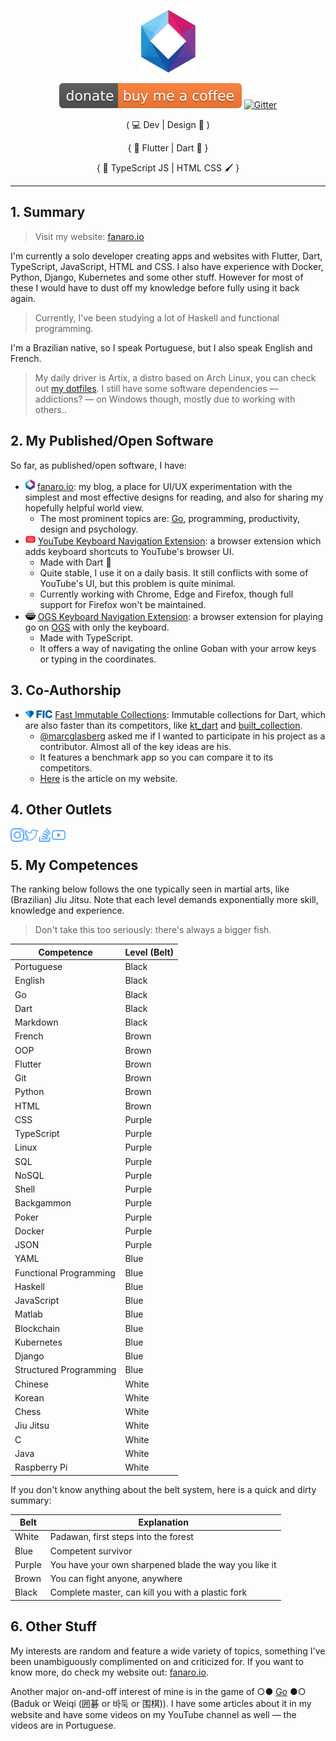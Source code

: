 <p align="center">
  <a href="https://fanaro.io"><img src="assets/logo.png" height="100px" alt="Logo" /></a>
</p>

<p align="center">
  <a href="https://www.buymeacoffee.com/psygo"><img src="assets/buy_me_a_coffee_shield.svg" alt="Buy Me A Coffee" /></a>
  <a href="https://gitter.im/fanaroio/community?utm_source=badge&utm_medium=badge&utm_campaign=pr-badge&utm_content=badge"><img src="https://badges.gitter.im/fanaroio/community.svg" alt="Gitter" /></a>
</p>

<p align="center">
  ( 💻 Dev | Design 🎨 ) 
</p>

<p align="center">
  { 💙 Flutter | Dart 🎯 }
</p>

<p align="center">
  { 💾 TypeScript JS | HTML CSS 🖌 }
</p>

---

## 1. Summary

> Visit my website: [fanaro.io][fanaro.io]

I'm currently a solo developer creating apps and websites with Flutter, Dart, TypeScript, JavaScript, HTML and CSS. I also have experience with Docker, Python, Django, Kubernetes and some other stuff. However for most of these I would have to dust off my knowledge before fully using it back again.

> Currently, I've been studying a lot of Haskell and functional programming.

I'm a Brazilian native, so I speak Portuguese, but I also speak English and French.

> My daily driver is Artix, a distro based on Arch Linux, you can check out [my dotfiles][dotfiles]. I still have some software dependencies &mdash; addictions? &mdash; on Windows though, mostly due to working with others..

[dotfiles]: https://github.com/psygo/dotfiles

## 2. My Published/Open Software

So far, as published/open software, I have:

- [<img alt="fanaro.io" width="15px" src="assets/logo.png"/>][fanaro.io] [fanaro.io][fanaro.io]: my blog, a place for UI/UX experimentation with the simplest and most effective designs for reading, and also for sharing my hopefully helpful world view.
  - The most prominent topics are: [Go][go_wikipedia], programming, productivity, design and psychology.
- [<img alt="YouTube Kbd Nav" width="16px" src="assets/youtube_kbd_nav.svg"/>][youtube_kbd_nav] [YouTube Keyboard Navigation Extension][youtube_kbd_nav]: a browser extension which adds keyboard shortcuts to YouTube's browser UI.
  - Made with Dart 🎯
  - Quite stable, I use it on a daily basis. It still conflicts with some of YouTube's UI, but this problem is quite minimal.
  - Currently working with Chrome, Edge and Firefox, though full support for Firefox won't be maintained.
- [<img alt="OGS Kbd Nav" width="16px" src="assets/ogs_kbd_nav.svg"/>][ogs_kbd_nav] [OGS Keyboard Navigation Extension][ogs_kbd_nav]: a browser extension for playing go on [OGS][ogs] with only the keyboard.
  - Made with TypeScript.
  - It offers a way of navigating the online Goban with your arrow keys or typing in the coordinates.

[ogs]: https://online-go.com
[ogs_kbd_nav]: https://github.com/FanaroEngineering/ogs_kbd_nav
[youtube_kbd_nav]: https://github.com/FanaroEngineering/youtube_kbd_nav

## 3. Co-Authorship

- [<img alt="Fast Immutable Collections" height="13px" src="assets/fic_logo.png"/>][fast_immutable_collections] [Fast Immutable Collections][fast_immutable_collections]: Immutable collections for Dart, which are also faster than its competitors, like [kt_dart][kt_dart] and [built_collection][built_collection].
  - [@marcglasberg][marcglasberg] asked me if I wanted to participate in his project as a contributor. Almost all of the key ideas are his.
  - It features a benchmark app so you can compare it to its competitors.
  - [Here][fanaro.io_fic] is the article on my website.

[built_collection]: https://github.com/google/built_collection.dart
[fanaro.io_fic]: https://fanaro.io/articles/fic/fic.html
[fast_immutable_collections]: https://github.com/marcglasberg/fast_immutable_collections
[kt_dart]: https://github.com/passsy/kt.dart
[marcglasberg]: https://github.com/marcglasberg

## 4. Other Outlets

[<img align="left" alt="Philippe Fanaro | Instagram" width="22px" src="assets/instagram.svg" />][instagram]
[<img align="left" alt="Philippe Fanaro | Twitter" width="22px" src="assets/twitter.svg" />][twitter]
[<img align="left" alt="Philippe Fanaro | LinkedIn" width="22px" src="assets/stackoverflow.svg" />][stackoverflow]
[<img align="left" alt="Philippe Fanaro | YouTube" width="22px" src="assets/youtube.svg" />][youtube]

<br>

[instagram]: https://www.instagram.com/fanaro009/
[fanaro.io]: https://fanaro.io/
[stackoverflow]: https://stackoverflow.com/users/4756173/philippe-fanaro?tab=profile
[twitter]: https://twitter.com/PFanaro
[youtube]: https://www.youtube.com/channel/UCuUK6AAtvo8cTFOJ3OOg9Mw?view_as=subscriber

## 5. My Competences

The ranking below follows the one typically seen in martial arts, like (Brazilian) Jiu Jitsu. Note that each level demands exponentially more skill, knowledge and experience.

> Don't take this too seriously: there's always a bigger fish.

<table align="center">
  <thead>
    <tr>
      <th>Competence</th>
      <th>Level (Belt)</th>
    </tr>
  </thead>
  <tbody>
    <tr>
      <td>Portuguese</td>
      <td>Black</td>
    </tr>
    <tr>
      <td>English</td>
      <td>Black</td>
    </tr>
    <tr>
      <td>Go</td>
      <td>Black</td>
    </tr>
    <tr>
      <td>Dart</td>
      <td>Black</td>
    </tr>
    <tr>
      <td>Markdown</td>
      <td>Black</td>
    </tr>
    <tr>
      <td>French</td>
      <td>Brown</td>
    </tr>
    <tr>
      <td>OOP</td>
      <td>Brown</td>
    </tr>
    <tr>
      <td>Flutter</td>
      <td>Brown</td>
    </tr>
    <tr>
      <td>Git</td>
      <td>Brown</td>
    </tr>
    <tr>
      <td>Python</td>
      <td>Brown</td>
    </tr>
    <tr>
      <td>HTML</td>
      <td>Brown</td>
    </tr>
    <tr>
      <td>CSS</td>
      <td>Purple</td>
    </tr>
    <tr>
      <td>TypeScript</td>
      <td>Purple</td>
    </tr>
    <tr>
      <td>Linux</td>
      <td>Purple</td>
    </tr>
    <tr>
      <td>SQL</td>
      <td>Purple</td>
    </tr>
    <tr>
      <td>NoSQL</td>
      <td>Purple</td>
    </tr>
    <tr>
      <td>Shell</td>
      <td>Purple</td>
    </tr>
    <tr>
      <td>Backgammon</td>
      <td>Purple</td>
    </tr>
    <tr>
      <td>Poker</td>
      <td>Purple</td>
    </tr>
    <tr>
      <td>Docker</td>
      <td>Purple</td>
    </tr>
    <tr>
      <td>JSON</td>
      <td>Purple</td>
    </tr>
    <tr>
      <td>YAML</td>
      <td>Blue</td>
    </tr>
    <tr>
      <td>Functional Programming</td>
      <td>Blue</td>
    </tr>
    <tr>
      <td>Haskell</td>
      <td>Blue</td>
    </tr>
    <tr>
      <td>JavaScript</td>
      <td>Blue</td>
    </tr>
    <tr>
      <td>Matlab</td>
      <td>Blue</td>
    </tr>
    <tr>
      <td>Blockchain</td>
      <td>Blue</td>
    </tr>
    <tr>
      <td>Kubernetes</td>
      <td>Blue</td>
    </tr>
    <tr>
      <td>Django</td>
      <td>Blue</td>
    </tr>
    <tr>
      <td>Structured Programming</td>
      <td>Blue</td>
    </tr>
    <tr>
      <td>Chinese</td>
      <td>White</td>
    </tr>
    <tr>
      <td>Korean</td>
      <td>White</td>
    </tr>
    <tr>
      <td>Chess</td>
      <td>White</td>
    </tr>
    <tr>
      <td>Jiu Jitsu</td>
      <td>White</td>
    </tr>
    <tr>
      <td>C</td>
      <td>White</td>
    </tr>
    <tr>
      <td>Java</td>
      <td>White</td>
    </tr>
    <tr>
      <td>Raspberry Pi</td>
      <td>White</td>
    </tr>
  </tbody>
</table>

If you don't know anything about the belt system, here is a quick and dirty summary:

<table align="center">
  <thead>
    <tr>
      <th>Belt</th>
      <th>Explanation</th>
    </tr>
  </thead>
  <tbody>
    <tr>
      <td>White</td>
      <td>Padawan, first steps into the forest</td>
    </tr>
    <tr>
      <td>Blue</td>
      <td>Competent survivor</td>
    </tr>
    <tr>
      <td>Purple</td>
      <td>You have your own sharpened blade the way you like it</td>
    </tr>
    <tr>
      <td>Brown</td>
      <td>You can fight anyone, anywhere</td>
    </tr>
    <tr>
      <td>Black</td>
      <td>Complete master, can kill you with a plastic fork</td>
    </tr>
  </tbody>
</table>

## 6. Other Stuff

My interests are random and feature a wide variety of topics, something I've been unambiguously complimented on and criticized for. If you want to know more, do check my website out: [fanaro.io][fanaro.io].

Another major on-and-off interest of mine is in the game of ○● [Go][go_wikipedia] ●○ (Baduk or Weiqi (囲碁 or 바둑 or 围棋)). I have some articles about it in my website and have some videos on my YouTube channel as well &mdash; the videos are in Portuguese.

[go_wikipedia]: https://en.wikipedia.org/wiki/Go_(game)
